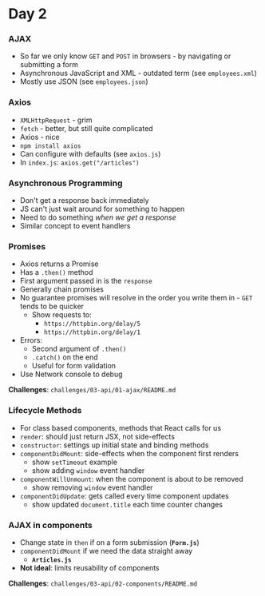 # Day 2

### AJAX

- So far we only know `GET` and `POST` in browsers - by navigating or submitting a form
- Asynchronous JavaScript and XML - outdated term (see `employees.xml`)
- Mostly use JSON (see `employees.json`)

### Axios

- `XMLHttpRequest` - grim
- `fetch` - better, but still quite complicated
- Axios - nice
- `npm install axios`
- Can configure with defaults (see `axios.js`)
- In `index.js`: `axios.get("/articles")`

### Asynchronous Programming

- Don't get a response back immediately
- JS can't just wait around for something to happen
- Need to do something *when we get a response*
- Similar concept to event handlers

### Promises

- Axios returns a Promise
- Has a `.then()` method
- First argument passed in is the `response`
- Generally chain promises
- No guarantee promises will resolve in the order you write them in - `GET` tends to be quicker
    - Show requests to:
        - `https://httpbin.org/delay/5`
        - `https://httpbin.org/delay/1`
- Errors:
    - Second argument of `.then()`
    - `.catch()` on the end
    - Useful for form validation
- Use Network console to debug


**Challenges**: `challenges/03-api/01-ajax/README.md`



### Lifecycle Methods

- For class based components, methods that React calls for us
- `render`: should just return JSX, not side-effects
- `constructor`: settings up initial state and binding methods
- `componentDidMount`: side-effects when the component first renders
    - show `setTimeout` example
    - show adding `window` event handler
- `componentWillUnmount`: when the component is about to be removed
    - show removing `window` event handler
- `componentDidUpdate`: gets called every time component updates
    - show updated `document.title` each time counter changes


### AJAX in components

- Change state in `then` if on a form submission (**`Form.js`**)
- `componentDidMount` if we need the data straight away
    - **`Articles.js`**
- **Not ideal**: limits reusability of components


**Challenges**: `challenges/03-api/02-components/README.md`
